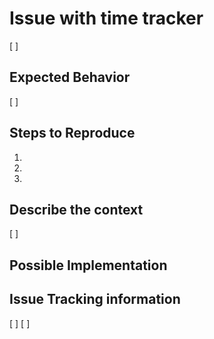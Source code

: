 # Issue with time tracker

<!--- Issue Title:[      ]


<!--- Provide a general summary of the issue
 [                               ]

## Current Behavior
<!--- Tell us what happens instead of the expected behavior -->
 [                               ]


## Expected Behavior
<!--- Tell us what should happen -->
 [                               ]


## Steps to Reproduce
<!--- Provide the sequence of steps to reproduce this issue -->
1.
2.
3.

## Describe the context 
<!--- Environment, product version, etc. -->

<!--- Describe what you are trying to accomplish and how  this issue affects youre work-->
 [                               ]

<!--- Providing context helps us come up with a solution that is closest to your needs -->


## Possible Implementation
<!--- Optional:  suggestions to resolve the issue -->

## Issue Tracking information
<!--- Assigned developer -->
<!--- Time Estimate for fix -->    [ ]
<!--- Actual time spent on fix -->  [ ]
